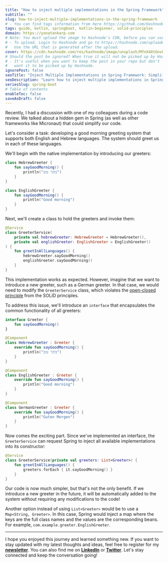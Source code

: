 ```yaml
---
title: "How to inject multiple implementations in the Spring Framework"
subtitle: ""
slug: how-to-inject-multiple-implementations-in-the-spring-framework
# - You can find tags information from here https://github.com/Hashnode/support/blob/main/misc/tags.json
tags: guide, kotlin, springboot, kotlin-beginner, solid-principles
domain: https://yonatankarp.com
# Note: You must upload the image to Hashnode's CDN, before you can use it here.
# - To upload, Login to Hashnode and go to https://hashnode.com/uploader
#   Use the URL that is generated after the upload.
cover: https://cdn.hashnode.com/res/hashnode/image/unsplash/MfnX4XtGnvU/upload/v1644563552394/x8pQZB0mQ.jpeg
# Should the post be ignored? When true it will not be picked up by Hashnode.
# - It's useful when you want to keep the post in your repo but don't
#   want it to be picked up by Hashnode.
ignorePost: false
seoTitle: "Inject Multiple Implementations in Spring Framework: Simplify Code and"
seoDescription: "Learn how to inject multiple implementations in Spring Framework, supporting multiple languages and simplifying your code for improved scalability."
seriesSlug: spring-boot
# Table of contents
enableToc: false
saveAsDraft: false
---
```


Recently, I had a discussion with one of my colleagues during a code review. We talked about a hidden gem in Spring (as well as other frameworks like Micronaut) that could simplify our code.

Let's consider a task: developing a good morning greeting system that supports both English and Hebrew languages. The system should greet us in each of these languages.

We'll begin with the native implementation by introducing our greeters:

```Kotlin
class HebrewGreeter {
    fun sayGoodMorning() {
        println("בוקר טוב")
    }
}

class EnglishGreeter {
    fun sayGoodMorning() {
        println("Good morning")
    }
}
```

Next, we'll create a class to hold the greeters and invoke them:

```Kotlin
@Service
class GreeterService(
    private val hebrewGreeter: HebrewGreeter = HebrewGreeter(),
    private val englishGreeter: EnglishGreeter = EnglishGreeter()
) {
    fun greetInAllLanguages() {
        hebrewGreeter.sayGoodMorning()
        englishGreeter.sayGoodMorning()
    }
}
```

This implementation works as expected. However, imagine that we want to introduce a new greeter, such as a German greeter. In that case, we would need to modify the `GreeterService` class, which violates the [open-closed principle](https://en.wikipedia.org/wiki/Open%E2%80%93closed_principle) from the SOLID principles.

To address this issue, we'll introduce an `interface` that encapsulates the common functionality of all greeters:

```Kotlin
interface Greeter {
    fun sayGoodMorning()
}

@Component
class HebrewGreeter : Greeter {
    override fun sayGoodMorning() {
        println("בוקר טוב")
    }
}

@Component
class EnglishGreeter : Greeter {
    override fun sayGoodMorning() {
        println("Good morning")
    }
}

@Component
class GermanGreeter : Greeter {
    override fun sayGoodMorning() {
        println("Guten Morgen")
    }
}
```

Now comes the exciting part. Since we've implemented an interface, the `GreeterService` can request Spring to inject all available implementations into its constructor:

```Kotlin
@Service
class GreeterService(private val greeters: List<Greeter>) {
    fun greetInAllLanguages() {
        greeters.forEach { it.sayGoodMorning() }
    }
}
```

Our code is now much simpler, but that's not the only benefit. If we introduce a new greeter in the future, it will be automatically added to the system without requiring any modifications to the code!

Another option instead of using `List<Greeter>` would be to use a `Map<String, Greeter>`. In this case, Spring would inject a map where the keys are the full class names and the values are the corresponding beans. For example, `com.example.greeter.EnglishGreeter`.

---

I hope you enjoyed this journey and learned something new. If you want to stay updated with my latest thoughts and ideas, feel free to register for my [**newsletter**](https://yonatankarp.com/newsletter). You can also find me on [**LinkedIn**](https://www.linkedin.com/in/yonatankarp/) or [**Twitter**](https://twitter.com/yonatan_karp). Let's stay connected and keep the conversation going!
